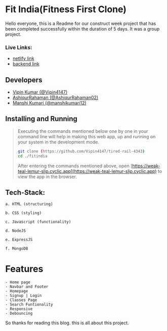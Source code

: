 
# Fit India(Fitness First Clone)

Hello everyone, this is a Readme for our construct week project that has been completed successfully within the duration of 5 days. It was a group project.

### Live Links: 
- [netlify link]()
- [backend link](https://weak-teal-lemur-slip.cyclic.app)


## Developers



- [Vipin Kumar (@Vipin4147)](https://github.com/Vipin4147)
- [AshiqurRahaman (@AshiqurRahaman02)](https://github.com/AshiqurRahaman02)
- [Manshi Kumari (@manshikumari12)](https://github.com/manshikumari12)


## Installing and Running
> Executing the commands mentioned below one by one in your command line will help in making this web app, up and running on your system in the development mode.
> 
> ```bash
> git clone (https://github.com/Vipin4147/tired-rail-4343)
> cd ./fitindia
> ```
> After entering the commands mentioned above, open [https://weak-teal-lemur-slip.cyclic.app](https://weak-teal-lemur-slip.cyclic.app) to view the app in the browser.

## Tech-Stack:

    a. HTML (structuring)

    b. CSS (styling)

    c. Javascript (functionality)
    
    d. NodeJS

    e. ExpressJS

    f. MongoDB

# Features

    - Home page
    - Navbar and Footer
    - Homepage
    - Signup | Login
    - Classes Page
    - Search Funtionality
    - Responsive
    - Debouncing
    

So thanks for reading this blog. this is all about this project.
